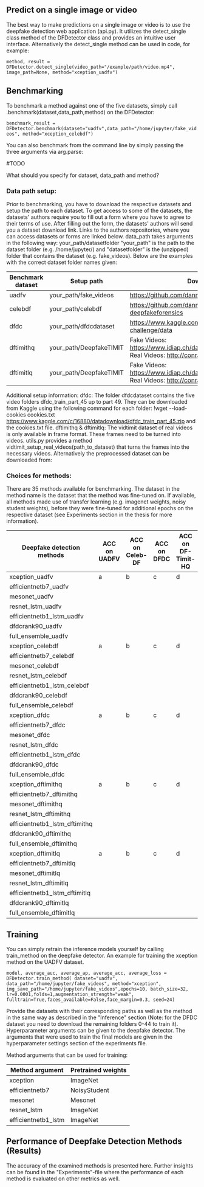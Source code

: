 ## Predict on a single image or video

The best way to make predictions on a single image or video is to use the deepfake detection web application (api.py). It utilizes the detect_single class method of the DFDetector class and provides an intuitive user interface. Alternatively the detect_single method can be used in code, for example:

```method, result = DFDetector.detect_single(video_path="/example/path/video.mp4", image_path=None, method="xception_uadfv")```

## Benchmarking

To benchmark a method against one of the five datasets, simply call .benchmark(dataset,data_path,method) on the DFDetector:

```benchmark_result = DFDetector.benchmark(dataset="uadfv",data_path="/home/jupyter/fake_videos", method="xception_celebdf")```

You can also benchmark from the command line by simply passing the three arguments via arg.parse:

#TODO

What should you specify for dataset, data_path and method?

### Data path setup:

Prior to benchmarking, you have to download the respective datasets and setup the path to each dataset. To get access to some of the datasets, the datasets' authors require you to fill out a form where you have to agree to their terms of use. After filling out the form, the datasets' authors will send you a dataset download link. Links to the authors repositories, where you can access datasets or forms are linked below.
data_path takes arguments in the following way: your_path/datasetfolder
"your_path" is the path to the dataset folder (e.g. /home/jupyter/) and "datasetfolder" is the (unzipped) folder that contains the dataset (e.g. fake_videos). Below are the examples with the correct dataset folder names given:


| Benchmark dataset | Setup path | Download from |
| ------------- | ------------- | ------------- |
| uadfv  | your_path/fake_videos   | https://github.com/danmohaha/WIFS2018_In_Ictu_Oculi |
| celebdf  | your_path/celebdf  |https://github.com/danmohaha/celeb-deepfakeforensics|
| dfdc  | your_path/dfdcdataset   |https://www.kaggle.com/c/deepfake-detection-challenge/data|
| dftimithq | your_path/DeepfakeTIMIT  |Fake Videos: https://www.idiap.ch/dataset/deepfaketimit <br/> Real Videos: http://conradsanderson.id.au/vidtimit/|
| dftimitlq  | your_path/DeepfakeTIMIT  |Fake Videos: https://www.idiap.ch/dataset/deepfaketimit <br/> Real Videos: http://conradsanderson.id.au/vidtimit/|

Additional setup information:
dfdc: The folder dfdcdataset contains the five video folders dfdc_train_part_45 up to part 49. They can be downloaded from Kaggle using the following command for each folder: !wget --load-cookies cookies.txt https://www.kaggle.com/c/16880/datadownload/dfdc_train_part_45.zip and the cookies.txt file.
dftimithq & dftimitlq: The vidtimit dataset of real videos is only available in frame format. These frames need to be turned into videos. utils.py provides a method vidtimit_setup_real_videos(path_to_dataset) that turns the frames into the necessary videos. Alternatively the preprocessed dataset can be downloaded from: 

### Choices for methods:

There are 35 methods available for benchmarking. The dataset in the method name is the dataset that the method was fine-tuned on. 
If available, all methods made use of transfer learning (e.g. imagenet weights, noisy student weights), before they were fine-tuned for additional epochs on the respective dataset (see Experiments section in the thesis for more information).

| Deepfake detection methods | ACC on UADFV | ACC on Celeb-DF | ACC on DFDC| ACC on DF-Timit-HQ | ACC on DF-Timit-LQ|
| ------------- | ------------- | ------------- |------------- |------------- | ------------- |
| xception_uadfv | a | b | c |  d | e | 
| efficientnetb7_uadfv |  |  |  |  
| mesonet_uadfv |  |  |  |  
| resnet_lstm_uadfv |  |  |  |  
| efficientnetb1_lstm_uadfv |  |  |  |  
| dfdcrank90_uadfv |  |  |  | 
| full_ensemble_uadfv |  |  |  |  
| xception_celebdf | a | b | c |  d | e |  
| efficientnetb7_celebdf |  |  |  | 
| mesonet_celebdf |  |  |  |  |
| resnet_lstm_celebdf |  |  |  |  | 
| efficientnetb1_lstm_celebdf |  |  |  |  |  
| dfdcrank90_celebdf |  |  |  |  |  
| full_ensemble_celebdf |  |  |  |  | 
| xception_dfdc | a | b | c |  d | e |  
| efficientnetb7_dfdc |  |  |  |  |  
| mesonet_dfdc |  |  |  |  |  
| resnet_lstm_dfdc |  |  |  |  |  
| efficientnetb1_lstm_dfdc |  |  |  |  |  
| dfdcrank90_dfdc|  |  |  |  |  
|full_ensemble_dfdc |  |  |  |  |  
| xception_dftimithq| a | b | c |  d | e | 
| efficientnetb7_dftimithq|  |  |  |  | 
| mesonet_dftimithq |  |  |  |  | 
| resnet_lstm_dftimithq |  |  |  |  |  
| efficientnetb1_lstm_dftimithq |  |  |  |  |  
| dfdcrank90_dftimithq |  |  |  |  | 
| full_ensemble_dftimithq|  |  |  |  |  
| xception_dftimitlq| a | b | c |  d | e |   
| efficientnetb7_dftimitlq|  |  |  |  | 
| mesonet_dftimitlq |  |  |  |  |  
| resnet_lstm_dftimitlq |  |  |  |  | 
| efficientnetb1_lstm_dftimitlq |  |  |  |  |  
| dfdcrank90_dftimitlq |  |  |  |  | 
| full_ensemble_dftimitlq|  |  |  |  |  

## Training

You can simply retrain the inference models yourself by calling train_method on the deepfake detector. An example for training the xception method on the UADFV dataset.

`model, average_auc, average_ap, average_acc, average_loss = DFDetector.train_method(
                dataset="uadfv", data_path="/home/jupyter/fake_videos", method="xception",
                img_save_path="/home/jupyter/fake_videos",epochs=10, batch_size=32, lr=0.0001,folds=1,augmentation_strength="weak", fulltrain=True,faces_available=False,face_margin=0.3, seed=24)` 

Provide the datasets with their corresponding paths as well as the method in the same way as described in the "Inference" section (Note: for the DFDC dataset you need to download the remaining folders 0-44 to train it).  
Hyperparameter arguments can be given to the deepfake detector. The arguments that were used to train the final models are given in the hyperparameter settings section of the experiments file.
                  
Method arguments that can be used for training:

| Method argument | Pretrained weights | 
| ------------- | ------------- | 
|xception| ImageNet|
|efficientnetb7| NoisyStudent|
|mesonet|Mesonet|
|resnet_lstm| ImageNet|
|efficientnetb1_lstm| ImageNet|

## Performance of Deepfake Detection Methods (Results)

The accuracy of the examined methods is presented here. Further insights can be found in the "Experiments"-file where the performance of each method is evaluated on other metrics as well.



